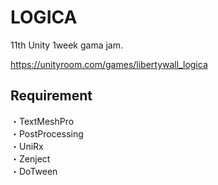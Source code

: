 # LOGICA

11th Unity 1week gama jam. 

https://unityroom.com/games/libertywall_logica


## Requirement
・TextMeshPro  
・PostProcessing  
・UniRx  
・Zenject  
・DoTween  
